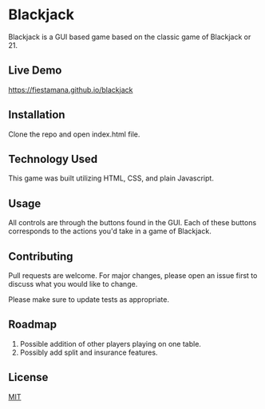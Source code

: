 # Blackjack

Blackjack is a GUI based game based on the classic game of Blackjack or 21.

## Live Demo

https://fiestamana.github.io/blackjack

## Installation

Clone the repo and open index.html file.

## Technology Used

This game was built utilizing HTML, CSS, and plain Javascript.

## Usage

All controls are through the buttons found in the GUI. Each of these buttons corresponds to the actions you'd take in a game of Blackjack.

## Contributing

Pull requests are welcome. For major changes, please open an issue first
to discuss what you would like to change.

Please make sure to update tests as appropriate.

## Roadmap

1. Possible addition of other players playing on one table.
2. Possibly add split and insurance features.

## License

[MIT](https://choosealicense.com/licenses/mit/)
